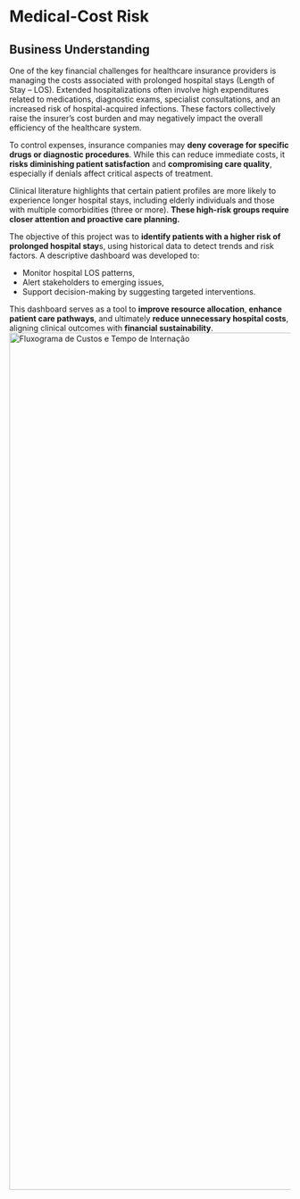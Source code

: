 # Medical-Cost Risk

## Business Understanding
One of the key financial challenges for healthcare insurance providers is managing the costs associated with prolonged hospital stays (Length of Stay – LOS). Extended hospitalizations often involve high expenditures related to medications, diagnostic exams, specialist consultations, and an increased risk of hospital-acquired infections. These factors collectively raise the insurer’s cost burden and may negatively impact the overall efficiency of the healthcare system.

To control expenses, insurance companies may **deny coverage for specific drugs or diagnostic procedures**. While this can reduce immediate costs, it **risks diminishing patient satisfaction** and **compromising care quality**, especially if denials affect critical aspects of treatment.

Clinical literature highlights that certain patient profiles are more likely to experience longer hospital stays, including elderly individuals and those with multiple comorbidities (three or more). **These high-risk groups require closer attention and proactive care planning.**

The objective of this project was to **identify patients with a higher risk of prolonged hospital stay**s, using historical data to detect trends and risk factors. A descriptive dashboard was developed to:

* Monitor hospital LOS patterns,
* Alert stakeholders to emerging issues,
* Support decision-making by suggesting targeted interventions.

This dashboard serves as a tool to **improve resource allocation**, **enhance patient care pathways**, and ultimately **reduce unnecessary hospital costs**, aligning clinical outcomes with **financial sustainability**.
<img width="1024" height="1536" alt="Fluxograma de Custos e Tempo de Internação" src="https://github.com/user-attachments/assets/1f3edd90-7be7-482a-9ca5-dcb2d0daaaeb" />
